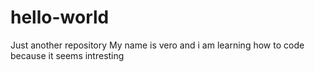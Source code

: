 # hello-world
Just another repository
My name is vero and i am learning how to code because it seems intresting
